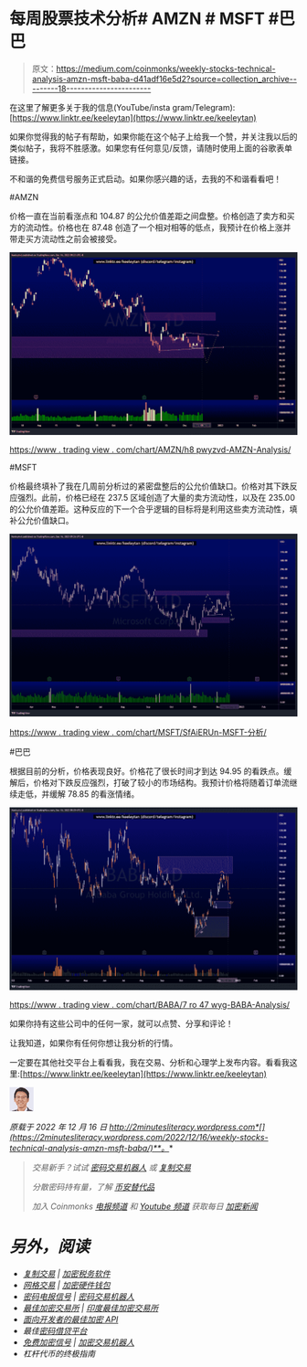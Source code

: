 # 每周股票技术分析# AMZN # MSFT #巴巴

> 原文：<https://medium.com/coinmonks/weekly-stocks-technical-analysis-amzn-msft-baba-d41adf16e5d2?source=collection_archive---------18----------------------->

在这里了解更多关于我的信息(YouTube/insta gram/Telegram):[https://www.linktr.ee/keeleytan](https://www.linktr.ee/keeleytan)

如果你觉得我的帖子有帮助，如果你能在这个帖子上给我一个赞，并关注我以后的类似帖子，我将不胜感激。如果您有任何意见/反馈，请随时使用上面的谷歌表单链接。

不和谐的免费信号服务正式启动。如果你感兴趣的话，去我的不和谐看看吧！

#AMZN

价格一直在当前看涨点和 104.87 的公允价值差距之间盘整。价格创造了卖方和买方的流动性。价格也在 87.48 创造了一个相对相等的低点，我预计在价格上涨并带走买方流动性之前会被接受。

![](img/af35f2bbf24fdfa90ac254d30b1f2cab.png)

[https://www . trading view . com/chart/AMZN/h8 pwyzvd-AMZN-Analysis/](https://www.tradingview.com/chart/AMZN/h8PwYzVD-AMZN-Analysis/)

#MSFT

价格最终填补了我在几周前分析过的紧密盘整后的公允价值缺口。价格对其下跌反应强烈。此前，价格已经在 237.5 区域创造了大量的卖方流动性，以及在 235.00 的公允价值差距。这种反应的下一个合乎逻辑的目标将是利用这些卖方流动性，填补公允价值缺口。

![](img/06932da59568864947d0ac619422649e.png)

[https://www . trading view . com/chart/MSFT/SfAiERUn-MSFT-分析/](https://www.tradingview.com/chart/MSFT/SfAiERUn-MSFT-Analysis/)

#巴巴

根据目前的分析，价格表现良好。价格花了很长时间才到达 94.95 的看跌点。缓解后，价格对下跌反应强烈，打破了较小的市场结构。我预计价格将随着订单流继续走低，并缓解 78.85 的看涨情绪。

![](img/bf65b1d2bef0d70d4be3ee6886f7fb76.png)

[https://www . trading view . com/chart/BABA/7 ro 47 wyg-BABA-Analysis/](https://www.tradingview.com/chart/BABA/7rO47wyG-BABA-Analysis/)

如果你持有这些公司中的任何一家，就可以点赞、分享和评论！

让我知道，如果你有任何你想让我分析的行情。

一定要在其他社交平台上看看我，我在交易、分析和心理学上发布内容。看看我这里:[https://www.linktr.ee/keeleytan](https://www.linktr.ee/keeleytan)

![](img/8acc957fcb8e9246126b59e3cbcb3f70.png)

*原载于 2022 年 12 月 16 日 http://2minutesliteracy.wordpress.com*[](https://2minutesliteracy.wordpress.com/2022/12/16/weekly-stocks-technical-analysis-amzn-msft-baba/)**。**

> **交易新手？试试* [*密码交易机器人*](/coinmonks/crypto-trading-bot-c2ffce8acb2a) *或* [*复制交易*](/coinmonks/top-10-crypto-copy-trading-platforms-for-beginners-d0c37c7d698c)*
> 
> **分散密码持有量，了解* [*币安替代品*](https://coincodecap.com/binance-alternatives)*
> 
> **加入 Coinmonks* [*电报频道*](https://t.me/coincodecap) *和* [*Youtube 频道*](https://www.youtube.com/c/coinmonks/videos) *获取每日* [*加密新闻*](http://coincodecap.com/)*

# *另外，阅读*

*   *[复制交易](/coinmonks/top-10-crypto-copy-trading-platforms-for-beginners-d0c37c7d698c) | [加密税务软件](/coinmonks/crypto-tax-software-ed4b4810e338)*
*   *[网格交易](https://coincodecap.com/grid-trading) | [加密硬件钱包](/coinmonks/the-best-cryptocurrency-hardware-wallets-of-2020-e28b1c124069)*
*   *[密码电报信号](/coinmonks/top-3-telegram-channels-for-crypto-traders-in-2021-8385f4411ff4) | [密码交易机器人](/coinmonks/crypto-trading-bot-c2ffce8acb2a)*
*   *[最佳加密交易所](/coinmonks/crypto-exchange-dd2f9d6f3769) | [印度最佳加密交易所](/coinmonks/bitcoin-exchange-in-india-7f1fe79715c9)*
*   *[面向开发者的最佳加密 API](/coinmonks/best-crypto-apis-for-developers-5efe3a597a9f)*
*   *最佳[密码借贷平台](/coinmonks/top-5-crypto-lending-platforms-in-2020-that-you-need-to-know-a1b675cec3fa)*
*   *[免费加密信号](/coinmonks/free-crypto-signals-48b25e61a8da) | [加密交易机器人](/coinmonks/crypto-trading-bot-c2ffce8acb2a)*
*   *杠杆代币的终极指南*